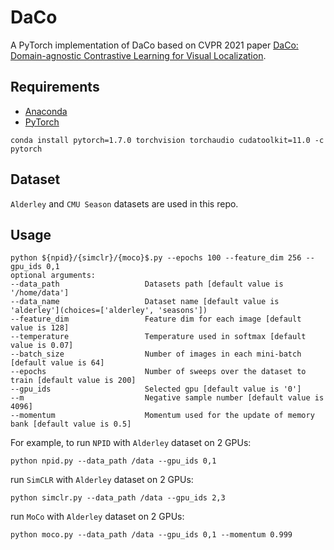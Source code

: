 # DaCo
A PyTorch implementation of DaCo based on CVPR 2021 paper [DaCo: Domain-agnostic Contrastive Learning for Visual Localization]().

## Requirements
- [Anaconda](https://www.anaconda.com/download/)
- [PyTorch](https://pytorch.org)
```
conda install pytorch=1.7.0 torchvision torchaudio cudatoolkit=11.0 -c pytorch
```

## Dataset
`Alderley` and `CMU Season` datasets are used in this repo.

## Usage
```
python ${npid}/{simclr}/{moco}$.py --epochs 100 --feature_dim 256 --gpu_ids 0,1
optional arguments:
--data_path                   Datasets path [default value is '/home/data']
--data_name                   Dataset name [default value is 'alderley'](choices=['alderley', 'seasons'])
--feature_dim                 Feature dim for each image [default value is 128]
--temperature                 Temperature used in softmax [default value is 0.07]
--batch_size                  Number of images in each mini-batch [default value is 64]
--epochs                      Number of sweeps over the dataset to train [default value is 200]
--gpu_ids                     Selected gpu [default value is '0']  
--m                           Negative sample number [default value is 4096]
--momentum                    Momentum used for the update of memory bank [default value is 0.5]
```
For example, to run `NPID` with `Alderley` dataset on 2 GPUs:
```
python npid.py --data_path /data --gpu_ids 0,1
``` 
run `SimCLR` with `Alderley` dataset on 2 GPUs:
```
python simclr.py --data_path /data --gpu_ids 2,3
``` 
run `MoCo` with `Alderley` dataset on 2 GPUs:
```
python moco.py --data_path /data --gpu_ids 0,1 --momentum 0.999
``` 
